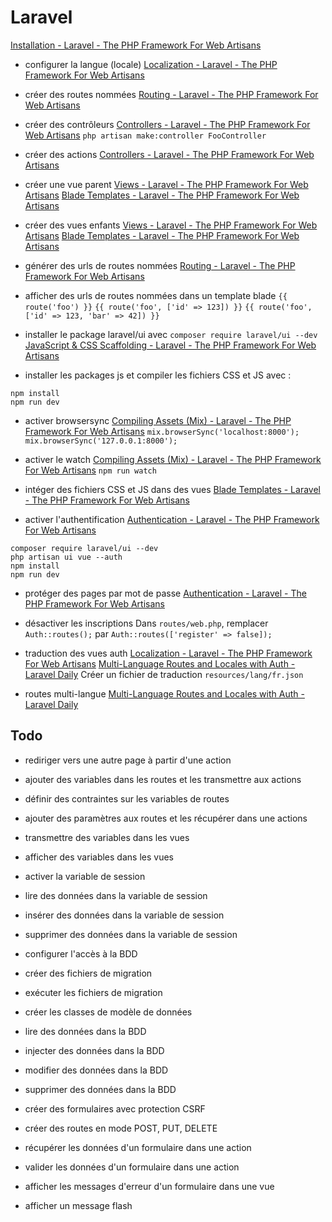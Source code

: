 # Laravel

[Installation - Laravel - The PHP Framework For Web Artisans](https://laravel.com/docs/6.x/)

- configurer la langue (locale)
[Localization - Laravel - The PHP Framework For Web Artisans](https://laravel.com/docs/6.x/localization#configuring-the-locale)

- créer des routes nommées
[Routing - Laravel - The PHP Framework For Web Artisans](https://laravel.com/docs/6.x/routing#basic-routing)

- créer des contrôleurs
[Controllers - Laravel - The PHP Framework For Web Artisans](https://laravel.com/docs/6.x/controllers#single-action-controllers)
`php artisan make:controller FooController`
- créer des actions
[Controllers - Laravel - The PHP Framework For Web Artisans](https://laravel.com/docs/6.x/controllers#single-action-controllers)

- créer une vue parent
[Views - Laravel - The PHP Framework For Web Artisans](https://laravel.com/docs/6.x/views#creating-views)
[Blade Templates - Laravel - The PHP Framework For Web Artisans](https://laravel.com/docs/6.x/blade)
- créer des vues enfants
[Views - Laravel - The PHP Framework For Web Artisans](https://laravel.com/docs/6.x/views#creating-views)
[Blade Templates - Laravel - The PHP Framework For Web Artisans](https://laravel.com/docs/6.x/blade)

- générer des urls de routes nommées
[Routing - Laravel - The PHP Framework For Web Artisans](https://laravel.com/docs/6.x/routing#named-routes)
- afficher des urls de routes nommées dans un template blade
`{{ route('foo') }}`
`{{ route('foo', ['id' => 123]) }}`
`{{ route('foo', ['id' => 123, 'bar' => 42]) }}`

- installer le package laravel/ui avec `composer require laravel/ui --dev`
[JavaScript & CSS Scaffolding - Laravel - The PHP Framework For Web Artisans](https://laravel.com/docs/6.x/frontend)
- installer les packages js et compiler les fichiers CSS et JS avec :
```
npm install
npm run dev
```

- activer browsersync
[Compiling Assets (Mix) - Laravel - The PHP Framework For Web Artisans](https://laravel.com/docs/6.x/mix#browsersync-reloading)
`mix.browserSync('localhost:8000');`
`mix.browserSync('127.0.0.1:8000');`

- activer le watch
[Compiling Assets (Mix) - Laravel - The PHP Framework For Web Artisans](https://laravel.com/docs/6.x/mix#running-mix)
`npm run watch`

- intéger des fichiers CSS et JS dans des vues
[Blade Templates - Laravel - The PHP Framework For Web Artisans](https://laravel.com/docs/6.x/blade#stacks)

- activer l'authentification
[Authentication - Laravel - The PHP Framework For Web Artisans](https://laravel.com/docs/6.x/authentication#included-routing)
```
composer require laravel/ui --dev
php artisan ui vue --auth
npm install
npm run dev
```
- protéger des pages par mot de passe
[Authentication - Laravel - The PHP Framework For Web Artisans](https://laravel.com/docs/6.x/authentication#included-routing)

- désactiver les inscriptions
Dans `routes/web.php`, remplacer `Auth::routes();` par `Auth::routes(['register' => false]);`

- traduction des vues auth
[Localization - Laravel - The PHP Framework For Web Artisans](https://laravel.com/docs/6.x/localization)
[Multi-Language Routes and Locales with Auth - Laravel Daily](https://laraveldaily.com/multi-language-routes-and-locales-with-auth/)
Créer un fichier de traduction `resources/lang/fr.json`
- routes multi-langue
[Multi-Language Routes and Locales with Auth - Laravel Daily](https://laraveldaily.com/multi-language-routes-and-locales-with-auth/)

## Todo

- rediriger vers une autre page à partir d'une action

- ajouter des variables dans les routes et les transmettre aux actions
- définir des contraintes sur les variables de routes
- ajouter des paramètres aux routes et les récupérer dans une actions
- transmettre des variables dans les vues
- afficher des variables dans les vues

- activer la variable de session
- lire des données dans la variable de session
- insérer des données dans la variable de session
- supprimer des données dans la variable de session

- configurer l'accès à la BDD
- créer des fichiers de migration
- exécuter les fichiers de migration
- créer les classes de modèle de données
- lire des données dans la BDD
- injecter des données dans la BDD
- modifier des données dans la BDD
- supprimer des données dans la BDD
- créer des formulaires avec protection CSRF
- créer des routes en mode POST, PUT, DELETE
- récupérer les données d'un formulaire dans une action
- valider les données d'un formulaire dans une action
- afficher les messages d'erreur d'un formulaire dans une vue
- afficher un message flash
